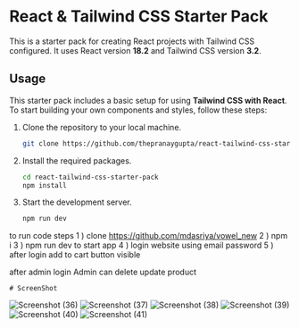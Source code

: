 # React & Tailwind CSS Starter Pack

This is a starter pack for creating React projects with Tailwind CSS configured. It uses React version **18.2** and Tailwind CSS version **3.2**.

## Usage

This starter pack includes a basic setup for using **Tailwind CSS with React**. To start building your own components and styles, follow these steps:

1. Clone the repository to your local machine.
    ```sh
    git clone https://github.com/thepranaygupta/react-tailwind-css-starter-pack.git
    ```

1. Install the required packages.
    ```sh
    cd react-tailwind-css-starter-pack
    npm install
    ```

1. Start the development server.
    ```sh
    npm run dev
    ```

to run code steps
  1 ) clone https://github.com/mdasriya/vowel_new
  2 ) npm i 
  3 ) npm run dev  to start app 
  4 ) login website using email password
  5 ) after login add to cart button visible 
 
 after admin login Admin can delete update product 
    
    # ScreenShot
![Screenshot (36)](https://github.com/mdasriya/vowel_new/assets/110367868/a10ed113-5d01-4fc4-8529-8ff6bb80fd05)
![Screenshot (37)](https://github.com/mdasriya/vowel_new/assets/110367868/ee6b9d07-0510-4b28-9157-2107a80bd00c)
![Screenshot (38)](https://github.com/mdasriya/vowel_new/assets/110367868/9df0611f-b282-4d2b-a55b-3f052ebd54f4)
![Screenshot (39)](https://github.com/mdasriya/vowel_new/assets/110367868/31ccae37-9762-4ca9-9f61-f1ee571e2e09)
![Screenshot (40)](https://github.com/mdasriya/vowel_new/assets/110367868/6004f46f-6642-4d05-8aeb-4036edfdcdb1)
![Screenshot (41)](https://github.com/mdasriya/vowel_new/assets/110367868/748f9b6d-baf7-4dd3-9363-991948ade065)
